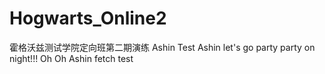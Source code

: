 # Hogwarts_Online2

霍格沃兹测试学院定向班第二期演练
Ashin Test
Ashin let's go party party on night!!! Oh Oh
Ashin fetch test
